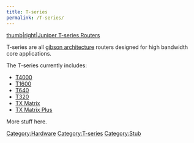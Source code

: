 ```yaml
---
title: T-series
permalink: /T-series/
---
```


[thumb|right|Juniper T-series Routers](/Image:T-Series_Front.jpg "wikilink")

T-series are all [gibson architecture](/gibson_architecture "wikilink") routers designed for high bandwidth core applications.

The T-series currently includes:

-   [T4000](/T4000 "wikilink")
-   [T1600](/T1600 "wikilink")
-   [T640](/T640 "wikilink")
-   [T320](/T320 "wikilink")
-   [TX Matrix](/TX_Matrix "wikilink")
-   [TX Matrix Plus](/TX_Matrix_Plus "wikilink")

More stuff here.

[Category:Hardware](/Category:Hardware "wikilink") [Category:T-series](/Category:T-series "wikilink") [Category:Stub](/Category:Stub "wikilink")